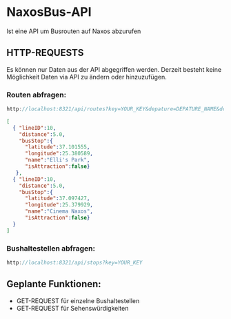 # NaxosBus-API
Ist eine API um Busrouten auf Naxos abzurufen

## HTTP-REQUESTS
Es können nur Daten aus der API abgegriffen werden. Derzeit besteht keine Möglichkeit
Daten via API zu ändern oder hinzuzufügen.

### Routen abfragen:
``` javascript
http://localhost:8321/api/routes?key=YOUR_KEY&depature=DEPATURE_NAME&destination=DESTINATION_NAME
```

``` json
[
  { "lineID":10,
    "distance":5.0,
    "busStop":{
      "latitude":37.101555,
      "longitude":25.380589,
      "name":"Elli's Park",
      "isAttraction":false}
   },
  { "lineID":10,
    "distance":5.0,
    "busStop":{
      "latitude":37.097427,
      "longitude":25.379929,
      "name":"Cinema Naxos",
      "isAttraction":false}
  }
]
``` 

### Bushaltestellen abfragen:
``` javascript
http://localhost:8321/api/stops?key=YOUR_KEY
```

## Geplante Funktionen:

- GET-REQUEST für einzelne Bushaltestellen
- GET-REQUEST für Sehenswürdigkeiten
